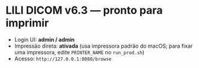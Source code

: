 # LILI DICOM v6.3 — pronto para imprimir
- Login UI: **admin / admin**
- Impressão direta: **ativada** (usa impressora padrão do macOS; para fixar uma impressora, edite `PRINTER_NAME` no `run_prod.sh`)
- Acesso: `http://127.0.0.1:8080/browse`
